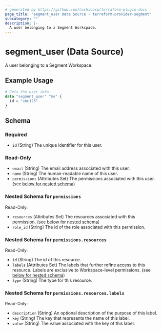 ```yaml
---
# generated by https://github.com/hashicorp/terraform-plugin-docs
page_title: "segment_user Data Source - terraform-provider-segment"
subcategory: ""
description: |-
  A user belonging to a Segment Workspace.
---
```


# segment_user (Data Source)

A user belonging to a Segment Workspace.

## Example Usage

```terraform
# Gets the user info
data "segment_user" "me" {
  id = "abc123"
}
```

<!-- schema generated by tfplugindocs -->
## Schema

### Required

- `id` (String) The unique identifier for this user.

### Read-Only

- `email` (String) The email address associated with this user.
- `name` (String) The human-readable name of this user.
- `permissions` (Attributes Set) The permissions associated with this user. (see [below for nested schema](#nestedatt--permissions))

<a id="nestedatt--permissions"></a>
### Nested Schema for `permissions`

Read-Only:

- `resources` (Attributes Set) The resources associated with this permission. (see [below for nested schema](#nestedatt--permissions--resources))
- `role_id` (String) The id of the role associated with this permission.

<a id="nestedatt--permissions--resources"></a>
### Nested Schema for `permissions.resources`

Read-Only:

- `id` (String) The id of this resource.
- `labels` (Attributes Set) The labels that further refine access to this resource. Labels are exclusive to Workspace-level permissions. (see [below for nested schema](#nestedatt--permissions--resources--labels))
- `type` (String) The type for this resource.

<a id="nestedatt--permissions--resources--labels"></a>
### Nested Schema for `permissions.resources.labels`

Read-Only:

- `description` (String) An optional description of the purpose of this label.
- `key` (String) The key that represents the name of this label.
- `value` (String) The value associated with the key of this label.
